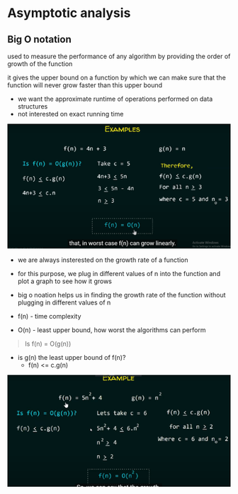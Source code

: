 # Asymptotic analysis

## Big O notation

used to measure the performance of any algorithm by providing the order of growth of the function

it gives the upper bound on a function by which we can make sure that the function will never grow faster than this upper bound

- we want the approximate runtime of operations performed on data structures
- not interested on exact running time

![sample-big-o](./chrome_Ax4KGdjRFT.png)

- we are always insterested on the growth rate of a function
- for this purpose, we plug in different values of n into the function and plot a graph to see how it grows
- big o noation helps us in finding the growth rate of the function without plugging in different values of n

- f(n) - time complexity
- O(n) - least upper bound, how worst the algorithms can perform

> Is f(n) = O(g(n))

- is g(n) the least upper bound of f(n)?
  - f(n) <= c.g(n)

![sample-big-o2](./chrome_TFWy393EnF.png)
